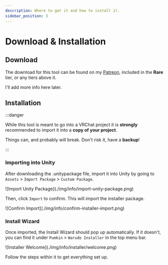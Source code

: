 ```yaml
---
description: Where to get it and how to install it.
sidebar_position: 3
---
```


# Download & Installation

## Download

The download for this tool can be found on my [Patreon](https://www.patreon.com/c/notPumkin), included in the **Rare** tier, or any tiers above it.

I'll add more info here later.

## Installation

:::danger

While this tool is meant to go into a VRChat project it is **strongly** recommended to import it into a **copy of your project**.

Things can, and probably will break. Don't risk it, have a **backup**!

:::

### Importing into Unity

After downloading the .unitypackage file, import it into Unity by going to `Assets` > `Import Package` > `Custom Package`.
<div className="center-image border-radius-4px">
![Import Unity Package](./img/info/import-unity-package.png)
</div>

Then, click `Import` to confirm. This will import the installer package.

<div className="center-image border-radius-4px">
![Confirm Import](./img/info/confirm-installer-import.png)
</div>

### Install Wizard
Once imported, the Install Wizard should pop up automatically. If it doesn't, you can find it under `Pumkin` > `Warudo Installer` in the top menu bar.

<div className="center-image border-radius-4px">
![Installer Welcome](./img/info/installer/welcome.png)
</div>

Follow the steps within it to get everything set up.